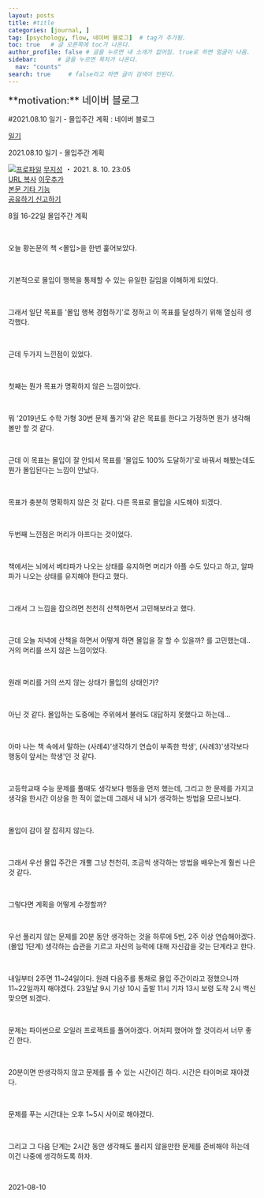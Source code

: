 ```yaml
---
layout: posts
title: #title
categories: [journal, ]
tag: [psychology, flow, 네이버 블로그]  # tag가 추가됨.
toc: true   # 글 오른쪽에 toc가 나온다.
author_profile: false # 글을 누르면 내 소개가 없어짐. true로 하면 얼굴이 나옴.
sidebar:      # 글을 누르면 목차가 나온다.
  nav: "counts" 
search: true     # false라고 하면 글이 검색이 안된다.
---
```


<div class="notice--info" markdown="1" style='font-size: 20px'>
**motivation:** 네이버 블로그 
</div>



#2021.08.10 일기 - 몰입주간 계획 : 네이버 블로그
<div class="wrap_rabbit pcol2 _param(1) _postViewArea222464866464" id="post-view222464866464">
<!-- Rabbit HTML --><div class="se-viewer se-theme-default" lang="ko-KR">
<!-- SE_DOC_HEADER_START -->
<div class="se-component se-documentTitle se-l-default" id="SE-ea71f560-5892-4d9d-8ab1-fd7e3a6e5d3a">
<div class="se-component-content">
<div class="se-section se-section-documentTitle se-l-default se-section-align-left">
<!-- -->
<div class="blog2_series">
<a class="pcol2" href="/PostList.naver?blogId=wys000112&amp;categoryNo=22&amp;from=postList&amp;parentCategoryNo=22" onclick="nclk_v2(this,'pst.category','','');">일기</a>
</div>
<div class="pcol1">
<!-- -->
<div class="se-module se-module-text se-title-text">
<p class="se-text-paragraph se-text-paragraph-align-" id="SE-b3b934d7-1a8a-49d3-bd63-95e5d17af9bb" style=""><span class="se-fs- se-ff-" id="SE-bae7b771-9b23-4159-a33f-26fe80a0273f" style=""><!-- -->2021.08.10 일기 - 몰입주간 계획<!-- --></span></p> </div>
<!-- -->
</div>
<div class="blog2_container">
<span class="writer">
<span class="area_profile"><a class="link" href="https://blog.naver.com/wys000112" onclick="nclk_v2(this,'pst.profile','','');" target="_top"><img alt="프로파일" class="img" src="https://blogpfthumb-phinf.pstatic.net/MjAyMjA1MjVfMTA0/MDAxNjUzNDcxMTU4NTkw.MKx5XZzKhkVnSwLw5O1NM-J45hdDNIrADB_V9VVQBOAg.OkL09v5VWJCO9xIBu4VTEzVASngUXGDvkf4D_exCZsEg.PNG.wys000112/%EB%AC%B4%EC%A7%80%EC%84%B1.png/%25EB%25AC%25B4%25EC%25A7%2580%25EC%2584%25B1.png?type=s1"/></a></span>
<span class="nick"><a class="link pcol2" href="https://blog.naver.com/wys000112" onclick="nclk_v2(this,'pst.username','','');" target="_top">무지성</a></span>
</span>
<i class="dot"> ・ </i>
<span class="se_publishDate pcol2">2021. 8. 10. 23:05</span>
</div>
<div class="blog2_post_function">
<a class="url pcol2 _setClipboard _returnFalse _se3copybtn _transPosition" href="#" id="copyBtn_222464866464" style="cursor:pointer;" title="https://blog.naver.com/wys000112/222464866464">URL 복사</a>
<a class="btn_buddy btn_addbuddy pcol2 _buddy_popup_btn _returnFalse" href="#" onclick="nclk_v2(this,'pst.addnei','','');"><i class="ico"></i> 이웃추가<i class="aline"></i></a>
<div class="overflow_menu">
<a area-expanded="false" area-haspopup="true" class="btn_overflow_menu _open_overflowmenu pcol2 _param(222464866464) _returnFalse" href="#" role="button"><span class="blind">본문 기타 기능</span></a>
<div area-hidden="true" class="lyr_overflow_menu" id="overflowmenu-222464866464">
<a class="naver-splugin btn_splugin share _title_share" data-canonical-url="https://blog.naver.com/wys000112/222464866464" data-likecontentsid="wys000112_222464866464" data-likeserviceid="BLOG" data-logdomain="https://proxy.blog.naver.com/spi/v1/api/shareLog" data-me-display="off" data-oninitialize="splugin_oninitialize(1);" data-option="{baseElement:'_title_spiButton', layerPosition:'outside-bottom', align:'right', marginLeft:0, marginTop:4}" data-style="unity" data-url="https://blog.naver.com/wys000112/222464866464" href="#" id="_title_spiButton" onclick="return false;">
                   공유하기
                <span class="ico_share _title_share_icon"></span>
</a>
<a class="_report _param(https://srp2.naver.com/report?svc=BLG&amp;exit=close&amp;ctype=AA01&amp;cwriterenc=RbTnz0NER6eevhfRrhvBCZytP625vG6Jyl4H5NsI%2B%2FY%3D&amp;ctitle=2021.08.10%20%EC%9D%BC%EA%B8%B0%20-%20%EB%AA%B0%EC%9E%85%EC%A3%BC%EA%B0%84%20%EA%B3%84%ED%9A%8D&amp;cwriter=wys0*****&amp;dark=disable&amp;memtype=Y&amp;env=pc&amp;cnickname=wys0*****&amp;vsvc=BLG&amp;cid=wys000112%40%4051896191%40%40mylog%40%40222464866464) _returnFalse" href="#">신고하기<span class="ico_report"></span></a>
</div>
</div>
<input alt="url" class="copyTargetUrl" style="display:none;" title="URL 복사" type="text" value="https://blog.naver.com/wys000112/222464866464"/>
</div>
<!-- -->
</div>
</div>
</div>
<!-- B2C 상품 -->
<!-- _BLOG_CONTENTS_HEADER_TAIL -->
<!-- SE_DOC_HEADER_END -->
<div class="se-main-container">
<div class="se-component se-text se-l-default" id="SE-2d4aead5-cc92-45e2-a0bf-bb52a6d735dd">
<div class="se-component-content">
<div class="se-section se-section-text se-l-default">
<div class="se-module se-module-text">
<!-- SE-TEXT { --><p class="se-text-paragraph se-text-paragraph-align-" id="SE-66887e45-d2d3-4e93-a787-c7ec60bbbd55" style=""><span class="se-fs- se-ff-" id="SE-480ba908-4d1c-4646-9058-b360a77bbd27" style="">8월 16-22일 몰입주간 계획</span></p><!-- } SE-TEXT --><!-- SE-TEXT { --><p class="se-text-paragraph se-text-paragraph-align-" id="SE-c4b41940-742c-4965-9173-ea3a928eba29" style=""><span class="se-fs- se-ff-" id="SE-c11a4208-8823-490b-a579-81d52190b7fc" style="">​</span></p><!-- } SE-TEXT --><!-- SE-TEXT { --><p class="se-text-paragraph se-text-paragraph-align-" id="SE-77f236b8-a3e3-4cc1-83c6-42005a0a667d" style=""><span class="se-fs- se-ff-" id="SE-f3fa66cf-9e59-4bbf-9e2f-f0056c5352ed" style="">오늘 황논문의 책 &lt;몰입&gt;을 한번 훑어보았다.</span></p><!-- } SE-TEXT --><!-- SE-TEXT { --><p class="se-text-paragraph se-text-paragraph-align-" id="SE-770d5713-ee11-4b7f-9798-ff1f1b4aacb5" style=""><span class="se-fs- se-ff-" id="SE-eae7d17e-4a27-4ab2-b51d-ffaff4c610de" style="">​</span></p><!-- } SE-TEXT --><!-- SE-TEXT { --><p class="se-text-paragraph se-text-paragraph-align-" id="SE-c2cede2b-9a4a-455d-b541-e227925812a0" style=""><span class="se-fs- se-ff-" id="SE-3ffba631-4088-4c89-9179-026a85ecb8ad" style="">기본적으로 몰입이 행복을 통제할 수 있는 유일한 길임을 이해하게 되었다.</span></p><!-- } SE-TEXT --><!-- SE-TEXT { --><p class="se-text-paragraph se-text-paragraph-align-" id="SE-794c87db-d7c4-4777-bb84-fc03cd6e91c2" style=""><span class="se-fs- se-ff-" id="SE-07538a26-4887-4780-8bc3-a919dabeb1a9" style="">​</span></p><!-- } SE-TEXT --><!-- SE-TEXT { --><p class="se-text-paragraph se-text-paragraph-align-" id="SE-023f09e4-f49f-4ae2-bfc3-f941d0691ca4" style=""><span class="se-fs- se-ff-" id="SE-d63fff8b-41ae-4b29-a420-ccbe0cbe3b02" style="">그래서 일단 목표를 '몰입 행복 경험하기'로 정하고 이 목표를 달성하기 위해 열심히 생각했다.</span></p><!-- } SE-TEXT --><!-- SE-TEXT { --><p class="se-text-paragraph se-text-paragraph-align-" id="SE-0f3e46cb-d942-499b-b61d-cf96b64b963d" style=""><span class="se-fs- se-ff-" id="SE-7d27ac66-ba5b-497a-87f8-c9e01e21ff2e" style="">​</span></p><!-- } SE-TEXT --><!-- SE-TEXT { --><p class="se-text-paragraph se-text-paragraph-align-" id="SE-043db842-9388-4cd7-92b1-1bc9f60fb4c7" style=""><span class="se-fs- se-ff-" id="SE-b8f54a7a-5e8b-4eb2-8b11-df56542263c1" style="">근데 두가지 느낀점이 있었다.</span></p><!-- } SE-TEXT --><!-- SE-TEXT { --><p class="se-text-paragraph se-text-paragraph-align-" id="SE-224f6ada-79e2-4dbd-803d-125af2c71e80" style=""><span class="se-fs- se-ff-" id="SE-cbb37036-4c17-4e41-a4c7-47e5757c73c3" style="">​</span></p><!-- } SE-TEXT --><!-- SE-TEXT { --><p class="se-text-paragraph se-text-paragraph-align-" id="SE-10633912-9bec-41b5-bb40-6a762a1d69ea" style=""><span class="se-fs- se-ff-" id="SE-03b701ba-c327-4228-9656-92a8034f82f4" style="">첫째는 뭔가 목표가 명확하지 않은 느낌이었다.</span></p><!-- } SE-TEXT --><!-- SE-TEXT { --><p class="se-text-paragraph se-text-paragraph-align-" id="SE-e4e580e2-324d-4f36-aadd-c15347405b9b" style=""><span class="se-fs- se-ff-" id="SE-eda43358-917d-4005-8b17-7f1e753a576a" style="">​</span></p><!-- } SE-TEXT --><!-- SE-TEXT { --><p class="se-text-paragraph se-text-paragraph-align-" id="SE-1d153b3a-07a2-40e9-8e68-d31f16f9f356" style=""><span class="se-fs- se-ff-" id="SE-735f0c4f-e645-4b3b-a75d-b14df85e19f6" style="">뭐 '2019년도 수학 가형 30번 문제 풀기'와 같은 목표를 한다고 가정하면 뭔가 생각해볼만 할 것 같다.</span></p><!-- } SE-TEXT --><!-- SE-TEXT { --><p class="se-text-paragraph se-text-paragraph-align-" id="SE-b0d53240-a68f-4ff4-8d0e-2f2919d4d8ca" style=""><span class="se-fs- se-ff-" id="SE-8aab23e4-5169-4985-a989-91b5d047dc37" style="">​</span></p><!-- } SE-TEXT --><!-- SE-TEXT { --><p class="se-text-paragraph se-text-paragraph-align-" id="SE-bfadfc1a-38ce-465b-a658-dace639cab3e" style=""><span class="se-fs- se-ff-" id="SE-b5b61d15-7000-4fff-85b7-4e2bbd9110b4" style="">근데 이 목표는 몰입이 잘 안되서 목표를 '몰입도 100% 도달하기'로 바꿔서 해봤는데도 뭔가 몰입된다는 느낌이 안났다.</span></p><!-- } SE-TEXT --><!-- SE-TEXT { --><p class="se-text-paragraph se-text-paragraph-align-" id="SE-e7b521df-a931-4127-bb79-01af17f546f7" style=""><span class="se-fs- se-ff-" id="SE-6871803d-652c-4f73-8ed8-b6ca09312210" style="">​</span></p><!-- } SE-TEXT --><!-- SE-TEXT { --><p class="se-text-paragraph se-text-paragraph-align-" id="SE-3c5f79e2-941f-44b2-bad0-d4c9ea8446bf" style=""><span class="se-fs- se-ff-" id="SE-00632ed4-65c0-4cc5-b393-93044bd21158" style="">목표가 충분히 명확하지 않은 것 같다. 다른 목표로 몰입을 시도해야 되겠다.</span></p><!-- } SE-TEXT --><!-- SE-TEXT { --><p class="se-text-paragraph se-text-paragraph-align-" id="SE-332ff1ff-8c4e-448f-a9e1-ed66444a44af" style=""><span class="se-fs- se-ff-" id="SE-76ac6702-de8d-4347-a095-da11d7789be2" style="">​</span></p><!-- } SE-TEXT --><!-- SE-TEXT { --><p class="se-text-paragraph se-text-paragraph-align-" id="SE-2ec4c0a5-4730-40f1-966c-c3983208ffe4" style=""><span class="se-fs- se-ff-" id="SE-e8055aa6-263a-4aa6-992d-4a718f77cdc4" style="">두번째 느낀점은 머리가 아프다는 것이었다.</span></p><!-- } SE-TEXT --><!-- SE-TEXT { --><p class="se-text-paragraph se-text-paragraph-align-" id="SE-9e07de32-87d7-4655-bd2f-8c909383365d" style=""><span class="se-fs- se-ff-" id="SE-7bf6a24e-e439-4ab3-a4f0-e2d7a15c6182" style="">​</span></p><!-- } SE-TEXT --><!-- SE-TEXT { --><p class="se-text-paragraph se-text-paragraph-align-" id="SE-09e181b7-392a-4d3f-a0f7-b13b4474c7d5" style=""><span class="se-fs- se-ff-" id="SE-30f6ba9a-ef90-4bff-9316-e2c95aaede9c" style="">책에서는 뇌에서 베타파가 나오는 상태를 유지하면 머리가 아플 수도 있다고 하고, 알파파가 나오는 상태를 유지해야 한다고 했다.</span></p><!-- } SE-TEXT --><!-- SE-TEXT { --><p class="se-text-paragraph se-text-paragraph-align-" id="SE-b69ecb48-82b4-4303-8e99-4c1f79d75b2f" style=""><span class="se-fs- se-ff-" id="SE-3b83979f-5e0f-482f-be98-2f9da864868b" style="">​</span></p><!-- } SE-TEXT --><!-- SE-TEXT { --><p class="se-text-paragraph se-text-paragraph-align-" id="SE-26d8366a-842c-4345-af74-a3510be5c0c5" style=""><span class="se-fs- se-ff-" id="SE-406a0ae8-81c8-4bb4-93a7-3066b693dc87" style="">그래서 그 느낌을 잡으려면 천천히 산책하면서 고민해보라고 했다.</span></p><!-- } SE-TEXT --><!-- SE-TEXT { --><p class="se-text-paragraph se-text-paragraph-align-" id="SE-0bb8c19e-4880-4e17-890b-d66189668200" style=""><span class="se-fs- se-ff-" id="SE-60709179-380a-4b53-a658-52622aa95385" style="">​</span></p><!-- } SE-TEXT --><!-- SE-TEXT { --><p class="se-text-paragraph se-text-paragraph-align-" id="SE-1bd158a4-2e7f-4999-9b00-7f72cd61a9ac" style=""><span class="se-fs- se-ff-" id="SE-843031ea-ae84-419d-999b-d3e01b24b09b" style="">근데 오늘 저녁에 산책을 하면서 어떻게 하면 몰입을 잘 할 수 있을까? 를 고민했는데..거의 머리를 쓰지 않은 느낌이었다.</span></p><!-- } SE-TEXT --><!-- SE-TEXT { --><p class="se-text-paragraph se-text-paragraph-align-" id="SE-b4095836-09c3-4ebf-b192-34040bd96435" style=""><span class="se-fs- se-ff-" id="SE-ff92f601-5ca0-4d93-864b-9641d34ae1d0" style="">​</span></p><!-- } SE-TEXT --><!-- SE-TEXT { --><p class="se-text-paragraph se-text-paragraph-align-" id="SE-a1e4a1bf-42f0-4762-94e5-d1f9b063635a" style=""><span class="se-fs- se-ff-" id="SE-e7bc739e-35af-4327-b7cd-5eb0fdc3e88a" style="">원래 머리를 거의 쓰지 않는 상태가 몰입의 상태인가?</span></p><!-- } SE-TEXT --><!-- SE-TEXT { --><p class="se-text-paragraph se-text-paragraph-align-" id="SE-2d679a29-c85f-4fab-b999-498760e2059a" style=""><span class="se-fs- se-ff-" id="SE-26fb6f2a-da52-4472-b148-a7c292817cd3" style="">​</span></p><!-- } SE-TEXT --><!-- SE-TEXT { --><p class="se-text-paragraph se-text-paragraph-align-" id="SE-146c5bed-7827-49c5-9b56-9374a99d93c8" style=""><span class="se-fs- se-ff-" id="SE-e68ee7e8-d4ca-4419-bd4f-ad6393c1856c" style="">아닌 것 같다. 몰입하는 도중에는 주위에서 불러도 대답하지 못했다고 하는데...</span></p><!-- } SE-TEXT --><!-- SE-TEXT { --><p class="se-text-paragraph se-text-paragraph-align-" id="SE-7563636f-db8e-4e8b-8749-2578d00532e6" style=""><span class="se-fs- se-ff-" id="SE-9b1df5ae-ae91-4ef3-992f-93c24ec29d3c" style="">​</span></p><!-- } SE-TEXT --><!-- SE-TEXT { --><p class="se-text-paragraph se-text-paragraph-align-" id="SE-e9f71614-399b-4a9b-880d-a207b44c5386" style=""><span class="se-fs- se-ff-" id="SE-af857306-707c-4fd4-9cec-f1c45b2cb4a3" style="">아마 나는 책 속에서 말하는 (사례4)'생각하기 연습이 부족한 학생', (사례3)'생각보다 행동이 앞서는 학생'인 것 같다.</span></p><!-- } SE-TEXT --><!-- SE-TEXT { --><p class="se-text-paragraph se-text-paragraph-align-" id="SE-d5761c06-98f6-49b9-8ee5-3c064d0d8fb5" style=""><span class="se-fs- se-ff-" id="SE-9fa3f777-4634-4edd-bc86-33b5ec9b1147" style="">​</span></p><!-- } SE-TEXT --><!-- SE-TEXT { --><p class="se-text-paragraph se-text-paragraph-align-" id="SE-b2bfc9f2-ffae-4ddc-b45b-82045ada9680" style=""><span class="se-fs- se-ff-" id="SE-71f2a3ad-b7b3-4c75-ab88-dcdb26388696" style="">고등학교때 수능 문제를 풀때도 생각보다 행동을 먼저 했는데, 그리고 한 문제를 가지고 생각을 한시간 이상을 한 적이 없는데 그래서 내 뇌가 생각하는 방법을 모르나보다.</span></p><!-- } SE-TEXT --><!-- SE-TEXT { --><p class="se-text-paragraph se-text-paragraph-align-" id="SE-534000e0-528b-401f-bc07-565d55a347ff" style=""><span class="se-fs- se-ff-" id="SE-471f2812-6cd8-4fdd-8b7b-afe00f6ec45a" style="">​</span></p><!-- } SE-TEXT --><!-- SE-TEXT { --><p class="se-text-paragraph se-text-paragraph-align-" id="SE-3a553ecc-9f37-4342-9554-eab8ac012dc3" style=""><span class="se-fs- se-ff-" id="SE-1c55748c-3837-4222-b996-23bc5a3d72b9" style="">몰입이 감이 잘 잡히지 않는다.</span></p><!-- } SE-TEXT --><!-- SE-TEXT { --><p class="se-text-paragraph se-text-paragraph-align-" id="SE-e5a9b048-6f2f-4ec4-95a9-067528b5f1a0" style=""><span class="se-fs- se-ff-" id="SE-9fbc70e8-7589-4545-82c8-0788f6b7b77f" style="">​</span></p><!-- } SE-TEXT --><!-- SE-TEXT { --><p class="se-text-paragraph se-text-paragraph-align-" id="SE-5d5cdba7-dc69-4fd2-972f-81ee6039c360" style=""><span class="se-fs- se-ff-" id="SE-b30e2147-c354-49d1-97a2-b09ea55713cf" style="">그래서 우선 몰입 주간은 개뿔 그냥 천천히, 조금씩 생각하는 방법을 배우는게 훨씬 나은 것 같다.</span></p><!-- } SE-TEXT --><!-- SE-TEXT { --><p class="se-text-paragraph se-text-paragraph-align-" id="SE-61f99f23-b114-4bd3-84fe-74c278854614" style=""><span class="se-fs- se-ff-" id="SE-7567e3cd-b5d1-4702-89cf-758e8d07f88c" style="">​</span></p><!-- } SE-TEXT --><!-- SE-TEXT { --><p class="se-text-paragraph se-text-paragraph-align-" id="SE-f0771642-b22a-4467-bcf2-e84837a82008" style=""><span class="se-fs- se-ff-" id="SE-f0d1e5f3-990d-4936-87f0-d5d07901847b" style="">그렇다면 계획을 어떻게 수정할까?</span></p><!-- } SE-TEXT --><!-- SE-TEXT { --><p class="se-text-paragraph se-text-paragraph-align-" id="SE-3bb1bb38-d555-45d5-bc8c-836c582f2327" style=""><span class="se-fs- se-ff-" id="SE-5839ef2f-c075-4f55-8327-96db7c394b44" style="">​</span></p><!-- } SE-TEXT --><!-- SE-TEXT { --><p class="se-text-paragraph se-text-paragraph-align-" id="SE-ca1df8ff-6d28-4717-a4d4-66634ea433bf" style=""><span class="se-fs- se-ff-" id="SE-cce550ee-13a1-4905-85bd-f4877511e5b8" style="">우선 풀리지 않는 문제를 20분 동안 생각하는 것을 하루에 5번, 2주 이상 연습해야겠다.(몰입 1단계) 생각하는 습관을 기르고 자신의 능력에 대해 자신감을 갖는 단계라고 한다.</span></p><!-- } SE-TEXT --><!-- SE-TEXT { --><p class="se-text-paragraph se-text-paragraph-align-" id="SE-15577e1c-69c5-45f1-ad95-9d1e4cb8035c" style=""><span class="se-fs- se-ff-" id="SE-40163046-c5f8-4844-83de-2e6742bfb8ef" style="">​</span></p><!-- } SE-TEXT --><!-- SE-TEXT { --><p class="se-text-paragraph se-text-paragraph-align-" id="SE-1f33e0e4-ad1b-45b1-8abd-4df85dee35be" style=""><span class="se-fs- se-ff-" id="SE-3fa6cdf3-53af-4fbc-a956-a3e6162a13ba" style="">내일부터 2주면 11~24일이다. 원래 다음주를 통채로 몰입 주간이라고 정했으니까 11~22일까지 해야겠다. 23일날 9시 기상 10시 출발 11시 기차 13시 보령 도착 2시 백신 맞으면 되겠다.</span></p><!-- } SE-TEXT --><!-- SE-TEXT { --><p class="se-text-paragraph se-text-paragraph-align-" id="SE-cfb0d2ad-14cb-43dd-900a-011f7d71346c" style=""><span class="se-fs- se-ff-" id="SE-236615f8-2f94-4bee-a80d-eb0cf665b160" style="">​</span></p><!-- } SE-TEXT --><!-- SE-TEXT { --><p class="se-text-paragraph se-text-paragraph-align-" id="SE-461aaa2b-52b7-4b23-bfff-3af4af0ff665" style=""><span class="se-fs- se-ff-" id="SE-f217b6a8-2f60-4113-bda5-d0b7dfb85cb9" style="">문제는 파이썬으로 오일러 프로젝트를 풀어야겠다. 어처피 했어야 할 것이라서 너무 좋긴 한다.</span></p><!-- } SE-TEXT --><!-- SE-TEXT { --><p class="se-text-paragraph se-text-paragraph-align-" id="SE-d0de6547-1a0d-404c-a977-25de77f5d186" style=""><span class="se-fs- se-ff-" id="SE-68d77127-e9e9-4e65-af2b-985abe9d4d28" style="">​</span></p><!-- } SE-TEXT --><!-- SE-TEXT { --><p class="se-text-paragraph se-text-paragraph-align-" id="SE-0c05fcd5-a41d-4608-acf4-7e974387fc89" style=""><span class="se-fs- se-ff-" id="SE-8cc97050-f9a2-4c8e-8fc3-3cb1e820a438" style="">20분이면 딴생각하지 않고 문제를 풀 수 있는 시간이긴 하다. 시간은 타이머로 재야겠다.</span></p><!-- } SE-TEXT --><!-- SE-TEXT { --><p class="se-text-paragraph se-text-paragraph-align-" id="SE-579b6319-e12d-4a27-87f3-ef3215eb9d05" style=""><span class="se-fs- se-ff-" id="SE-3edad89b-1d64-4952-9e2d-21a0d7d03d7e" style="">​</span></p><!-- } SE-TEXT --><!-- SE-TEXT { --><p class="se-text-paragraph se-text-paragraph-align-" id="SE-0a3db487-e3f8-45af-8382-3bf8a7d69c26" style=""><span class="se-fs- se-ff-" id="SE-0ce12ec3-e90b-44f5-8c96-cfde8b6e9f89" style="">문제를 푸는 시간대는 오후 1~5시 사이로 해야겠다.</span></p><!-- } SE-TEXT --><!-- SE-TEXT { --><p class="se-text-paragraph se-text-paragraph-align-" id="SE-b35ac341-947f-44e3-87ab-bf590a4fdd74" style=""><span class="se-fs- se-ff-" id="SE-55384386-0cda-452c-aadd-e8528118c0f3" style="">​</span></p><!-- } SE-TEXT --><!-- SE-TEXT { --><p class="se-text-paragraph se-text-paragraph-align-" id="SE-3f96799b-4842-463d-8896-fa6a793e1529" style=""><span class="se-fs- se-ff-" id="SE-e5a2d5dc-0347-495f-91d5-8505f861d219" style="">그리고 그 다음 단계는 2시간 동안 생각해도 풀리지 않을만한 문제를 준비해야 하는데 이건 나중에 생각하도록 하자.</span></p><!-- } SE-TEXT --><!-- SE-TEXT { --><p class="se-text-paragraph se-text-paragraph-align-" id="SE-164e6c5f-39a8-47eb-8271-83c380cab793" style=""><span class="se-fs- se-ff-" id="SE-56d440fd-09ec-4deb-ad0e-41235d90637b" style="">​</span></p><!-- } SE-TEXT --><!-- SE-TEXT { --><p class="se-text-paragraph se-text-paragraph-align-" id="SE-66b56598-4098-4119-908d-5b942a44e79a" style=""><span class="se-fs- se-ff-" id="SE-34c3eec9-df31-4fa6-a943-316f4f9c7098" style="">2021-08-10</span></p><!-- } SE-TEXT -->
</div>
</div>
</div>
</div> </div>
</div>
</div>